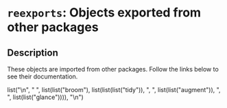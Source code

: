 # `reexports`: Objects exported from other packages

## Description


 These objects are imported from other packages. Follow the links
 below to see their documentation.
 
 list("\n", "  ", list(list("broom"), list(list(list("tidy")), ", ", list(list("augment")), ", ", list(list("glance")))), "\n")


